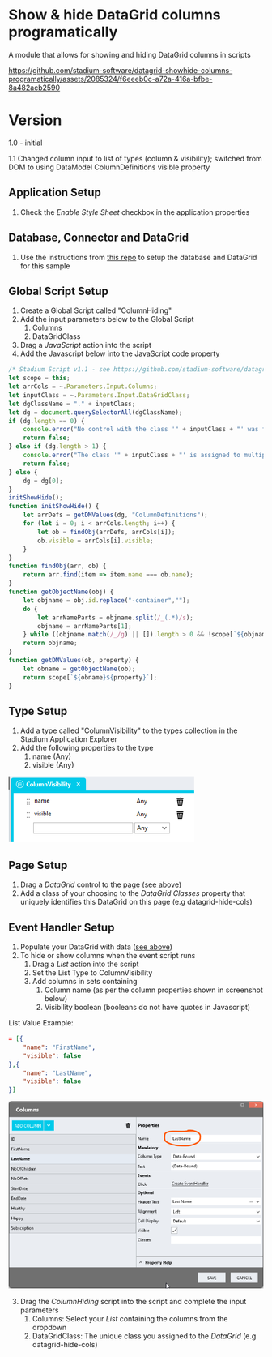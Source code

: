 # Show & hide DataGrid columns programatically

A module that allows for showing and hiding DataGrid columns in scripts

https://github.com/stadium-software/datagrid-showhide-columns-programatically/assets/2085324/f6eeeb0c-a72a-416a-bfbe-8a482acb2590

# Version 
1.0 - initial

1.1 Changed column input to list of types (column & visibility); switched from DOM to using DataModel ColumnDefinitions visible property

## Application Setup
1. Check the *Enable Style Sheet* checkbox in the application properties

## Database, Connector and DataGrid
1. Use the instructions from [this repo](https://github.com/stadium-software/samples-database) to setup the database and DataGrid for this sample

## Global Script Setup
1. Create a Global Script called "ColumnHiding"
2. Add the input parameters below to the Global Script
   1. Columns
   2. DataGridClass
3. Drag a *JavaScript* action into the script
4. Add the Javascript below into the JavaScript code property
```javascript
/* Stadium Script v1.1 - see https://github.com/stadium-software/datagrid-showhide-columns-programatically */
let scope = this;
let arrCols = ~.Parameters.Input.Columns;
let inputClass = ~.Parameters.Input.DataGridClass;
let dgClassName = "." + inputClass;
let dg = document.querySelectorAll(dgClassName);
if (dg.length == 0) {
    console.error("No control with the class '" + inputClass + "' was found");
    return false;
} else if (dg.length > 1) {
    console.error("The class '" + inputClass + "' is assigned to multiple DataGrids. DataGrids using this script must have unique classnames");
    return false;
} else { 
    dg = dg[0];
}
initShowHide();
function initShowHide() { 
    let arrDefs = getDMValues(dg, "ColumnDefinitions");
    for (let i = 0; i < arrCols.length; i++) { 
        let ob = findObj(arrDefs, arrCols[i]);
        ob.visible = arrCols[i].visible;
    }
}
function findObj(arr, ob) {
    return arr.find(item => item.name === ob.name);
}
function getObjectName(obj) {
    let objname = obj.id.replace("-container","");
    do {
        let arrNameParts = objname.split(/_(.*)/s);
        objname = arrNameParts[1];
    } while ((objname.match(/_/g) || []).length > 0 && !scope[`${objname}Classes`]);
    return objname;
}
function getDMValues(ob, property) {
    let obname = getObjectName(ob);
    return scope[`${obname}${property}`];
}
```

## Type Setup
1. Add a type called "ColumnVisibility" to the types collection in the Stadium Application Explorer
2. Add the following properties to the type
   1. name (Any)
   2. visible (Any)

![ColumnVisibleType.png](images/ColumnVisibleType.png)

## Page Setup
1. Drag a *DataGrid* control to the page ([see above](#database-connector-and-datagrid))
2. Add a class of your choosing to the *DataGrid* *Classes* property that uniquely identifies this DataGrid on this page (e.g datagrid-hide-cols)

## Event Handler Setup
1. Populate your DataGrid with data ([see above](#database-connector-and-datagrid))
2. To hide or show columns when the event script runs
   1. Drag a *List* action into the script 
   2. Set the List Type to ColumnVisibility
   3. Add columns in sets containing
      1. Column name (as per the column properties shown in screenshot below)
      2. Visibility boolean (booleans do not have quotes in Javascript)

List Value Example:
```json
= [{
	"name": "FirstName",
	"visible": false
},{
	"name": "LastName",
	"visible": false
}]
```

![Column Name](images/ColumnName.png)

3. Drag the *ColumnHiding* script into the script and complete the input parameters
   1. Columns: Select your *List* containing the columns from the dropdown
   2. DataGridClass: The unique class you assigned to the *DataGrid* (e.g datagrid-hide-cols)
